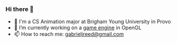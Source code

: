 ### Hi there 👋

- :raising_hand: I'm a CS Animation major at Brigham Young University in Provo 
- 🔭 I’m currently working on a [game engine](https://github.com/gabrieljreed/BumbleBumpers) in OpenGL
- 📫 How to reach me: gabrieljreed@gmail.com

<!--
**gabrieljreed/gabrieljreed** is a ✨ _special_ ✨ repository because its `README.md` (this file) appears on your GitHub profile.

Here are some ideas to get you started:


- 🌱 I’m currently learning ...
- 👯 I’m looking to collaborate on ...
- 🤔 I’m looking for help with ...
- 💬 Ask me about ...

- 😄 Pronouns: ...
- ⚡ Fun fact: ...
-->
